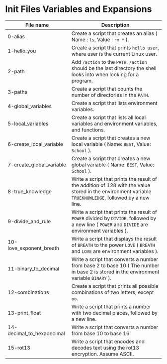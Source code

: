 # Init Files Variables and Expansions

| File name | Description |
|-----------|------------|
|0-alias | Create a script that creates an alias ( Name : `ls`, Value : `rm *` ). |
|1-hello_you | Create a script that prints `hello user`, where user is the current Linux user.|
|2-path | Add `/action` to the `PATH`. `/action` should be the last directory the shell looks into when looking for a program.|
|3-paths | Create a script that counts the number of directories in the `PATH`.|
|4-global_variables | Create a script that lists environment variables.|
|5-local_variables | Create a script that lists all local variables and environment variables, and functions.|
|6-create_local_variable | Create a script that creates a new local variable ( Name: `BEST`, Value: `School` ).|
|7-create_global_variable | Create a script that creates a new global variable ( Name: `BEST`, Value: `School` ).|
|8-true_knowledge | Write a script that prints the result of the addition of 128 with the value stored in the environment variable `TRUEKNOWLEDGE`, followed by a new line. |
|9-divide_and_rule | Write a script that prints the result of `POWER` divided by `DIVIDE`, followed by a new line ( `POWER` and `DIVIDE` are environment variables ).|
|10-love_exponent_breath | Write a script that displays the result of `BREATH` to the power `LOVE` ( `BREATH` and `LOVE` are environment variables ).|
|11-binary_to_decimal | Write a script that converts a number from base 2 to base 10 ( The number in base 2 is stored in the environment variable `BINARY` ).|
|12-combinations | Create a script that prints all possible combinations of two letters, except `oo`.|
|13-print_float | Write a script that prints a number with two decimal places, followed by a new line. |
|14-decimal_to_hexadecimal | Write a script that converts a number from base 10 to base 16.|
|15-rot13 | Write a script that encodes and decodes text using the rot13 encryption. Assume ASCII.|
